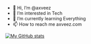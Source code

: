 - 👋 Hi, I’m @axveez
- 👀 I’m interested in Tech
- 🌱 I’m currently learning Everything
- 📫 How to reach me axveez.com

<!---
axveez/axveez is a ✨ special ✨ repository because its `README.md` (this file) appears on your GitHub profile.
You can click the Preview link to take a look at your changes.
--->
[![My GitHub stats](https://github-readme-stats.vercel.app/api?username=axveez&hide=prs&show_icons=true)](https://github.com/anuraghazra/github-readme-stats)
